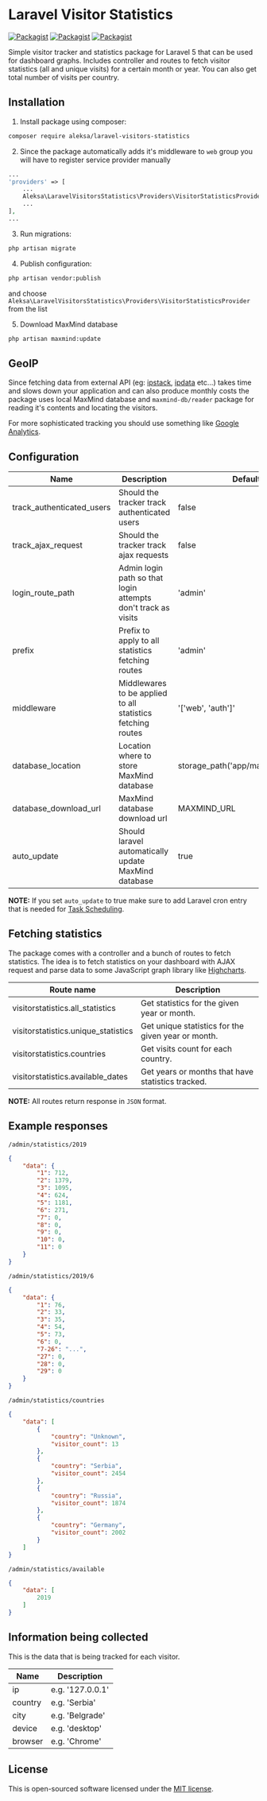 # Laravel Visitor Statistics

[![Packagist](https://img.shields.io/packagist/v/aleksa/laravel-visitors-statistics.svg)](https://packagist.org/packages/aleksa/laravel-visitors-statistics) [![Packagist](https://img.shields.io/packagist/dm/aleksa/laravel-visitors-statistics.svg)](https://packagist.org/packages/aleksa/laravel-visitors-statistics) [![Packagist](https://img.shields.io/packagist/l/aleksa/laravel-visitors-statistics.svg)](https://opensource.org/licenses/MIT)

Simple visitor tracker and statistics package for Laravel 5 that can be used for dashboard graphs. Includes controller and routes to fetch visitor statistics (all and unique visits) for a certain month or year. You can also get total number of visits per country.

## Installation
1) Install package using composer:

```bash
composer require aleksa/laravel-visitors-statistics
```
2) Since the package automatically adds it's middleware to `web` group you will have to register service provider manually

```php
...
'providers' => [
    ...
    Aleksa\LaravelVisitorsStatistics\Providers\VisitorStatisticsProvider::class,
    ...
],
...
```

3) Run migrations:

```bash
php artisan migrate
```

4) Publish configuration:

```bash
php artisan vendor:publish
```
and choose `Aleksa\LaravelVisitorsStatistics\Providers\VisitorStatisticsProvider` from the list

5) Download MaxMind database
```bash
php artisan maxmind:update
```

## GeoIP

Since fetching data from external API (eg: [ipstack](https://ipstack.com/), [ipdata](https://ipdata.co/) etc...) takes time and slows down your application and can also produce monthly costs the package uses local MaxMind database and `maxmind-db/reader` package for reading it's contents and locating the visitors.

For more sophisticated tracking you should use something like [Google Analytics](https://analytics.google.com/).

## Configuration

| Name | Description | Default |
| --- | --- | --- |
| track_authenticated_users | Should the tracker track authenticated users | false |
| track_ajax_request | Should the tracker track ajax requests | false |
| login_route_path | Admin login path so that login attempts don't track as visits | 'admin' |
| prefix | Prefix to apply to all statistics fetching routes | 'admin' |
| middleware | Middlewares to be applied to all statistics fetching routes | '['web', 'auth']' |
| database_location | Location where to store MaxMind database | storage_path('app/maxmind.mmdb') |
| database_download_url | MaxMind database download url | MAXMIND_URL |
| auto_update | Should laravel automatically update MaxMind database | true |

**NOTE:** If you set `auto_update` to true make sure to add Laravel cron entry that is needed for [Task Scheduling](https://laravel.com/docs/5.8/scheduling).

## Fetching statistics

The package comes with a controller and a bunch of routes to fetch statistics. The idea is to fetch statistics on your dashboard with AJAX request and parse data to some JavaScript graph library like [Highcharts](https://www.highcharts.com/).

| Route name | Description |
| --- | --- |
| visitorstatistics.all_statistics | Get statistics for the given year or month. |
| visitorstatistics.unique_statistics | Get unique statistics for the given year or month. |
| visitorstatistics.countries | Get visits count for each country. |
| visitorstatistics.available_dates | Get years or months that have statistics tracked. |

**NOTE:** All routes return response in `JSON` format.

## Example responses

`/admin/statistics/2019`

```json
{
    "data": {
        "1": 712,
        "2": 1379,
        "3": 1095,
        "4": 624,
        "5": 1181,
        "6": 271,
        "7": 0,
        "8": 0,
        "9": 0,
        "10": 0,
        "11": 0
    }
}
```

`/admin/statistics/2019/6`

```json
{
    "data": {
        "1": 76,
        "2": 33,
        "3": 35,
        "4": 54,
        "5": 73,
        "6": 0,
        "7-26": "...",
        "27": 0,
        "28": 0,
        "29": 0
    }
}
```

`/admin/statistics/countries`
```json
{
    "data": [
        {
            "country": "Unknown",
            "visitor_count": 13
        },
        {
            "country": "Serbia",
            "visitor_count": 2454
        },
        {
            "country": "Russia",
            "visitor_count": 1874
        },
        {
            "country": "Germany",
            "visitor_count": 2002
        }
    ]
}
```

`/admin/statistics/available`
```json
{
    "data": [
        2019
    ]
}
```

## Information being collected

This is the data that is being tracked for each visitor.

| Name | Description |
| --- | --- |
| ip | e.g. '127.0.0.1' |
| country | e.g. 'Serbia' |
| city | e.g. 'Belgrade' |
| device | e.g. 'desktop' |
| browser | e.g. 'Chrome' |

## License

This is open-sourced software licensed under the [MIT license](http://opensource.org/licenses/MIT).
